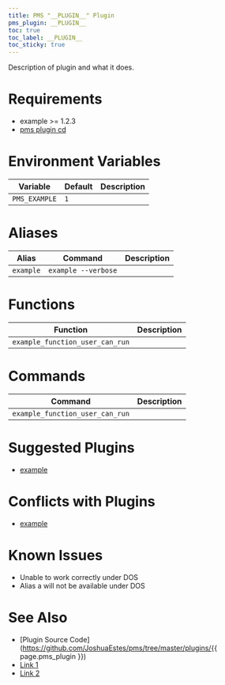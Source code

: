 ```yaml
---
title: PMS "__PLUGIN__" Plugin
pms_plugin: __PLUGIN__
toc: true
toc_label: __PLUGIN__
toc_sticky: true
---
```


Description of plugin and what it does.

# Requirements

* example >= 1.2.3
* [pms plugin cd](/pms/plugins/cd.html)

# Environment Variables

| Variable | Default | Description |
| --- | --- | --- |
| `PMS_EXAMPLE` | `1` | |

# Aliases

| Alias | Command | Description |
| --- | --- | --- |
| `example` | `example --verbose` | |

# Functions

| Function | Description |
| --- | --- |
| `example_function_user_can_run` | |

# Commands

| Command | Description |
| --- | --- |
| `example_function_user_can_run` | |

# Suggested Plugins

* [example](/pms/plugins/example.html)

# Conflicts with Plugins

* [example](/pms/plugins/example.html)

# Known Issues

* Unable to work correctly under DOS
* Alias a will not be available under DOS

# See Also

* [Plugin Source Code](https://github.com/JoshuaEstes/pms/tree/master/plugins/{{ page.pms_plugin }})
* [Link 1](/pms)
* [Link 2](/pms)
